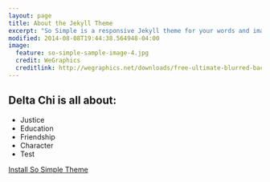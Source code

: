 ```yaml
---
layout: page
title: About the Jekyll Theme
excerpt: "So Simple is a responsive Jekyll theme for your words and images."
modified: 2014-08-08T19:44:38.564948-04:00
image:
  feature: so-simple-sample-image-4.jpg
  credit: WeGraphics
  creditlink: http://wegraphics.net/downloads/free-ultimate-blurred-background-pack/
---
```


## Delta Chi is all about:

* Justice
* Education
* Friendship 
* Character
* Test

<a markdown="0" href="{{ site.url }}/theme-setup" class="btn">Install So Simple Theme</a>

[^1]: Example: *domain.com/category-name/post-title*
